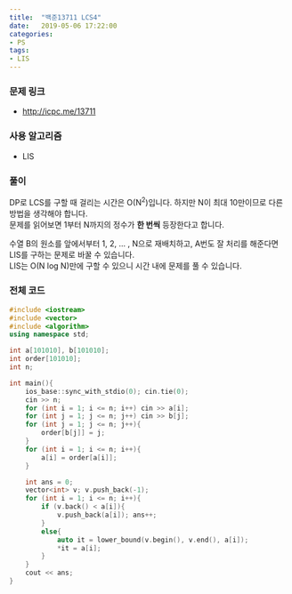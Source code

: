 ```yaml
---
title:  "백준13711 LCS4"
date:   2019-05-06 17:22:00
categories:
- PS
tags:
- LIS
---
```


### 문제 링크
* http://icpc.me/13711

### 사용 알고리즘
* LIS

### 풀이
DP로 LCS를 구할 때 걸리는 시간은 O(N<sup>2</sup>)입니다. 하지만 N이 최대 10만이므로 다른 방법을 생각해야 합니다.<br>
문제를 읽어보면 1부터 N까지의 정수가 <b>한 번씩</b> 등장한다고 합니다.

수열 B의 원소를 앞에서부터 1, 2, ... , N으로 재배치하고, A번도 잘 처리를 해준다면 LIS를 구하는 문제로 바꿀 수 있습니다.<br>
LIS는 O(N log N)만에 구할 수 있으니 시간 내에 문제를 풀 수 있습니다.

### 전체 코드
```cpp
#include <iostream>
#include <vector>
#include <algorithm>
using namespace std;

int a[101010], b[101010];
int order[101010];
int n;

int main(){
	ios_base::sync_with_stdio(0); cin.tie(0);
	cin >> n;
	for (int i = 1; i <= n; i++) cin >> a[i];
	for (int j = 1; j <= n; j++) cin >> b[j];
	for (int j = 1; j <= n; j++){
		order[b[j]] = j;
	}
	for (int i = 1; i <= n; i++){
		a[i] = order[a[i]];
	}

	int ans = 0;
	vector<int> v; v.push_back(-1);
	for (int i = 1; i <= n; i++){
		if (v.back() < a[i]){
			v.push_back(a[i]); ans++;
		}
		else{
			auto it = lower_bound(v.begin(), v.end(), a[i]);
			*it = a[i];
		}
	}
	cout << ans;
}
```
